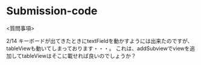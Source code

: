 # Submission-code

<質問事項>

2/14
キーボードが出てきたときにtextFieldを動かすようには出来たのですが、
tableViewも動いてしまっております・・・。
これは、addSubviewでviewを追加してtableViewはそこに載せれば良いのでしょうか？
